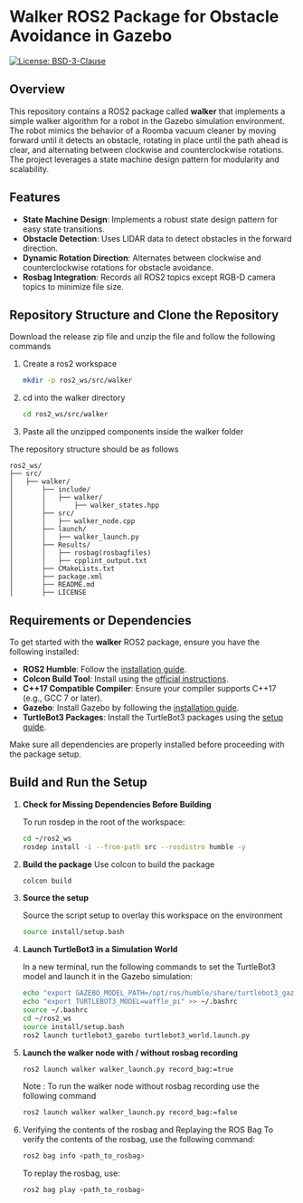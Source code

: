 # Walker ROS2 Package for Obstacle Avoidance in Gazebo
[![License: BSD-3-Clause](https://img.shields.io/badge/License-BSD--3--Clause-blue.svg)](https://opensource.org/licenses/BSD-3-Clause)

## Overview

This repository contains a ROS2 package called **walker** that implements a simple walker algorithm for a robot in the Gazebo simulation environment. The robot mimics the behavior of a Roomba vacuum cleaner by moving forward until it detects an obstacle, rotating in place until the path ahead is clear, and alternating between clockwise and counterclockwise rotations. The project leverages a state machine design pattern for modularity and scalability.

## Features

- **State Machine Design**: Implements a robust state design pattern for easy state transitions.
- **Obstacle Detection**: Uses LIDAR data to detect obstacles in the forward direction.
- **Dynamic Rotation Direction**: Alternates between clockwise and counterclockwise rotations for obstacle avoidance.
- **Rosbag Integration**: Records all ROS2 topics except RGB-D camera topics to minimize file size.

## Repository Structure and Clone the Repository 
Download the release zip file and unzip the file and follow the following commands
1. Create a ros2 workspace
    ```bash
    mkdir -p ros2_ws/src/walker
    ```
2. cd into the walker directory
    ```bash
    cd ros2_ws/src/walker
    ```
3. Paste all the unzipped components inside the walker folder

The repository structure should be as follows 

```plaintext
ros2_ws/
├── src/
│   ├── walker/
│       ├── include/
│       │   ├── walker/
│       │       ├── walker_states.hpp
│       ├── src/
│       │   ├── walker_node.cpp
│       ├── launch/
│       │   ├── walker_launch.py
│       ├── Results/
│       │   ├── rosbag(rosbagfiles)
│       │   ├── cpplint_output.txt
│       ├── CMakeLists.txt
│       ├── package.xml
│       ├── README.md
│       ├── LICENSE
```

## Requirements or Dependencies

To get started with the **walker** ROS2 package, ensure you have the following installed:

- **ROS2 Humble**: Follow the [installation guide](https://docs.ros.org/en/humble/Installation.html).
- **Colcon Build Tool**: Install using the [official instructions](https://colcon.readthedocs.io/en/released/user/installation.html).
- **C++17 Compatible Compiler**: Ensure your compiler supports C++17 (e.g., GCC 7 or later).
- **Gazebo**: Install Gazebo by following the [installation guide](http://gazebosim.org/tutorials?tut=install_ubuntu).
- **TurtleBot3 Packages**: Install the TurtleBot3 packages using the [setup guide](https://emanual.robotis.com/docs/en/platform/turtlebot3/quick-start/#pc-setup).

Make sure all dependencies are properly installed before proceeding with the package setup.

## Build and Run the Setup
1. **Check for Missing Dependencies Before Building**

    To run rosdep in the root of the workspace: 

    ```bash
    cd ~/ros2_ws 
    rosdep install -i --from-path src --rosdistro humble -y
    ```
2. **Build the package**
    Use colcon to build the package 

    ```bash
    colcon build
    ```
3. **Source the setup**

    Source the script setup to overlay this workspace on the environment 
    ```bash
    source install/setup.bash
    ```
4. **Launch TurtleBot3 in a Simulation World**

    In a new terminal, run the following commands to set the TurtleBot3 model and launch it in the Gazebo simulation:

    ```bash
    echo "export GAZEBO_MODEL_PATH=/opt/ros/humble/share/turtlebot3_gazebo/models/" >> ~/.bashrc
    echo "export TURTLEBOT3_MODEL=waffle_pi" >> ~/.bashrc
    source ~/.bashrc
    cd ~/ros2_ws
    source install/setup.bash
    ros2 launch turtlebot3_gazebo turtlebot3_world.launch.py
    ```
5. **Launch the walker node with / without rosbag recording**
    ```bash
    ros2 launch walker walker_launch.py record_bag:=true
    ```
    Note : To run the walker node without rosbag recording use the following command 
    ```bash
    ros2 launch walker walker_launch.py record_bag:=false
    ```

6. Verifying the contents of the rosbag and Replaying the ROS Bag 
    To 
    verify the contents of the rosbag, use the following command:

    ```bash
    ros2 bag info <path_to_rosbag>
    ```

    To replay the rosbag, use:

    ```bash
    ros2 bag play <path_to_rosbag>
    ```
